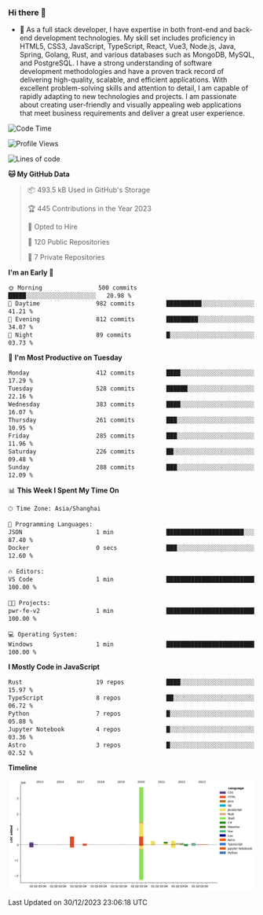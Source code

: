 ### Hi there 👋

- 🌱 As a full stack developer, I have expertise in both front-end and back-end development technologies. My skill set includes proficiency in HTML5, CSS3, JavaScript, TypeScript, React, Vue3, Node.js, Java, Spring, Golang, Rust, and various databases such as MongoDB, MySQL, and PostgreSQL. I have a strong understanding of software development methodologies and have a proven track record of delivering high-quality, scalable, and efficient applications. With excellent problem-solving skills and attention to detail, I am capable of rapidly adapting to new technologies and projects. I am passionate about creating user-friendly and visually appealing web applications that meet business requirements and deliver a great user experience.

<!--START_SECTION:waka-->
![Code Time](http://img.shields.io/badge/Code%20Time-1%2C170%20hrs%209%20mins-blue)

![Profile Views](http://img.shields.io/badge/Profile%20Views-0-blue)

![Lines of code](https://img.shields.io/badge/From%20Hello%20World%20I%27ve%20Written-5.6%20million%20lines%20of%20code-blue)

**🐱 My GitHub Data** 

> 📦 493.5 kB Used in GitHub's Storage 
 > 
> 🏆 445 Contributions in the Year 2023
 > 
> 💼 Opted to Hire
 > 
> 📜 120 Public Repositories 
 > 
> 🔑 7 Private Repositories 
 > 
**I'm an Early 🐤** 

```text
🌞 Morning                500 commits         █████░░░░░░░░░░░░░░░░░░░░   20.98 % 
🌆 Daytime                982 commits         ██████████░░░░░░░░░░░░░░░   41.21 % 
🌃 Evening                812 commits         █████████░░░░░░░░░░░░░░░░   34.07 % 
🌙 Night                  89 commits          █░░░░░░░░░░░░░░░░░░░░░░░░   03.73 % 
```
📅 **I'm Most Productive on Tuesday** 

```text
Monday                   412 commits         ████░░░░░░░░░░░░░░░░░░░░░   17.29 % 
Tuesday                  528 commits         ██████░░░░░░░░░░░░░░░░░░░   22.16 % 
Wednesday                383 commits         ████░░░░░░░░░░░░░░░░░░░░░   16.07 % 
Thursday                 261 commits         ███░░░░░░░░░░░░░░░░░░░░░░   10.95 % 
Friday                   285 commits         ███░░░░░░░░░░░░░░░░░░░░░░   11.96 % 
Saturday                 226 commits         ██░░░░░░░░░░░░░░░░░░░░░░░   09.48 % 
Sunday                   288 commits         ███░░░░░░░░░░░░░░░░░░░░░░   12.09 % 
```


📊 **This Week I Spent My Time On** 

```text
🕑︎ Time Zone: Asia/Shanghai

💬 Programming Languages: 
JSON                     1 min               ██████████████████████░░░   87.40 % 
Docker                   0 secs              ███░░░░░░░░░░░░░░░░░░░░░░   12.60 % 

🔥 Editors: 
VS Code                  1 min               █████████████████████████   100.00 % 

🐱‍💻 Projects: 
pwr-fe-v2                1 min               █████████████████████████   100.00 % 

💻 Operating System: 
Windows                  1 min               █████████████████████████   100.00 % 
```

**I Mostly Code in JavaScript** 

```text
Rust                     19 repos            ████░░░░░░░░░░░░░░░░░░░░░   15.97 % 
TypeScript               8 repos             ██░░░░░░░░░░░░░░░░░░░░░░░   06.72 % 
Python                   7 repos             █░░░░░░░░░░░░░░░░░░░░░░░░   05.88 % 
Jupyter Notebook         4 repos             █░░░░░░░░░░░░░░░░░░░░░░░░   03.36 % 
Astro                    3 repos             █░░░░░░░░░░░░░░░░░░░░░░░░   02.52 % 
```



**Timeline**

![Lines of Code chart](https://raw.githubusercontent.com/elton/elton/main/assets/bar_graph.png)


 Last Updated on 30/12/2023 23:06:18 UTC
<!--END_SECTION:waka-->

<!--
**elton/elton** is a ✨ _special_ ✨ repository because its `README.md` (this file) appears on your GitHub profile.

Here are some ideas to get you started:

- 🔭 I’m currently working on ...
- 🌱 I’m currently learning ...
- 👯 I’m looking to collaborate on ...
- 🤔 I’m looking for help with ...
- 💬 Ask me about ...
- 📫 How to reach me: ...
- 😄 Pronouns: ...
- ⚡ Fun fact: ...
-->

